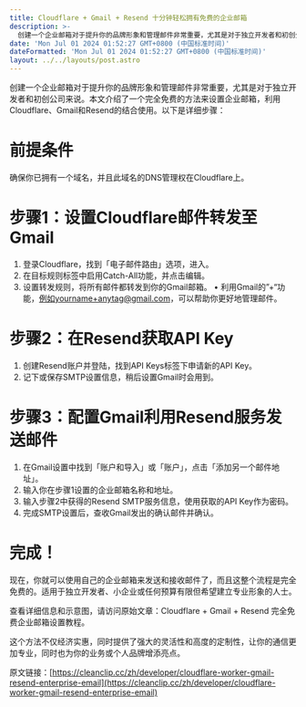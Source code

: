 ```yaml
---
title: Cloudflare + Gmail + Resend 十分钟轻松拥有免费的企业邮箱
description: >-
  创建一个企业邮箱对于提升你的品牌形象和管理邮件非常重要，尤其是对于独立开发者和初创公司来说。本文介绍了一个完全免费的方法来设置企业邮箱，利用Cloudflare、Gmail和Resend的结合使用。
date: 'Mon Jul 01 2024 01:52:27 GMT+0800 (中国标准时间)'
dateFormatted: 'Mon Jul 01 2024 01:52:27 GMT+0800 (中国标准时间)'
layout: ../../layouts/post.astro
---
```


创建一个企业邮箱对于提升你的品牌形象和管理邮件非常重要，尤其是对于独立开发者和初创公司来说。本文介绍了一个完全免费的方法来设置企业邮箱，利用Cloudflare、Gmail和Resend的结合使用。以下是详细步骤：

# 前提条件

确保你已拥有一个域名，并且此域名的DNS管理权在Cloudflare上。

# 步骤1：设置Cloudflare邮件转发至Gmail

1. 登录Cloudflare，找到「电子邮件路由」选项，进入。
2. 在目标规则标签中启用Catch-All功能，并点击编辑。
3. 设置转发规则，将所有邮件都转发到你的Gmail邮箱。
	• 利用Gmail的”+“功能，例如yourname+anytag@gmail.com，可以帮助你更好地管理邮件。

# 步骤2：在Resend获取API Key

1. 创建Resend账户并登陆，找到API Keys标签下申请新的API Key。
2. 记下或保存SMTP设置信息，稍后设置Gmail时会用到。

# 步骤3：配置Gmail利用Resend服务发送邮件

1. 在Gmail设置中找到「账户和导入」或「账户」，点击「添加另一个邮件地址」。
2. 输入你在步骤1设置的企业邮箱名称和地址。
3. 输入步骤2中获得的Resend SMTP服务信息，使用获取的API Key作为密码。
4. 完成SMTP设置后，查收Gmail发出的确认邮件并确认。

# 完成！

现在，你就可以使用自己的企业邮箱来发送和接收邮件了，而且这整个流程是完全免费的。适用于独立开发者、小企业或任何预算有限但希望建立专业形象的人士。

查看详细信息和示意图，请访问原始文章：Cloudflare + Gmail + Resend 完全免费企业邮箱设置教程。

这个方法不仅经济实惠，同时提供了强大的灵活性和高度的定制性，让你的通信更加专业，同时也为你的业务或个人品牌增添亮点。


原文链接：[https://cleanclip.cc/zh/developer/cloudflare-worker-gmail-resend-enterprise-email](https://cleanclip.cc/zh/developer/cloudflare-worker-gmail-resend-enterprise-email)
